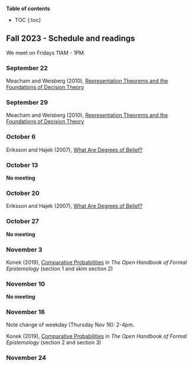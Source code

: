 **Table of contents** 
* TOC
{:toc}

## Fall 2023 - Schedule and readings

We meet on Fridays 11AM - 1PM. 

### September 22

Meacham and  Weisberg (2010), [Representation Theorems and the Foundations of
Decision Theory](https://drive.google.com/file/d/11ovOEKqHQ2MgLIUZzwi1ZtQUi2eo1n7l/view?usp=sharing
)

### September 29

Meacham and  Weisberg (2010), [Representation Theorems and the Foundations of
Decision Theory](https://drive.google.com/file/d/11ovOEKqHQ2MgLIUZzwi1ZtQUi2eo1n7l/view?usp=sharing
)

### October 6

Eriksson and Hajek (2007), [What Are Degrees of Belief?](https://link.springer.com/content/pdf/10.1007/s11225-007-9059-4.pdf
)

### October 13

**No meeting**


### October 20

Eriksson and Hajek (2007), [What Are Degrees of Belief?](https://link.springer.com/content/pdf/10.1007/s11225-007-9059-4.pdf
)

### October 27

**No meeting**

### November 3

Konek (2019), [Comparative Probabilities](https://philarchive.org/archive/KONCP) in *The Open Handbook of Formal Epistemology*
(section 1 and skim section 2)

### November 10

**No meeting**

### November 16

Note change of weekday (Thursday Nov 16): 2-4pm.

Konek (2019), [Comparative Probabilities](https://philarchive.org/archive/KONCP) in *The Open Handbook of Formal Epistemology*
(section 2 and section 3)

### November 24


